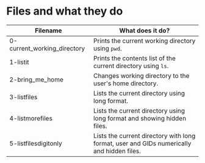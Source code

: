 # Files and what they do

| Filename | What does it do? |
| -------- | ---------------- |
| 0-current_working_directory | Prints the current working directory using `pwd`. |
| 1-listit | Prints the contents list of the current directory using `ls`. |
| 2-bring_me_home | Changes working directory to the user's home directory. |
| 3-listfiles | Lists the current directory using long format. |
| 4-listmorefiles | Lists the current directory using long format and showing hidden files. |
| 5-listfilesdigitonly | Lists the current directory with long format, user and GIDs numerically and hidden files. |

